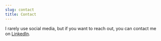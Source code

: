 ```yaml
---
slug: contact
title: Contact
---
```


I rarely use social media, but if you want to reach out, you can contact me on [LinkedIn](https://www.linkedin.com/in/elijah-shackelford/).
